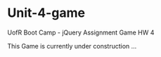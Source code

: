 # Unit-4-game
 UofR Boot Camp - jQuery Assignment Game HW 4

This Game is currently under construction ... 
